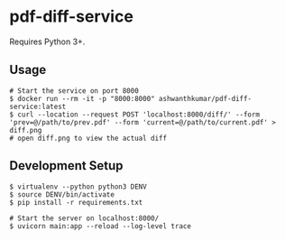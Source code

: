 # pdf-diff-service

Requires Python 3+.

## Usage
```
# Start the service on port 8000
$ docker run --rm -it -p "8000:8000" ashwanthkumar/pdf-diff-service:latest
$ curl --location --request POST 'localhost:8000/diff/' --form 'prev=@/path/to/prev.pdf' --form 'current=@/path/to/current.pdf' > diff.png
# open diff.png to view the actual diff
```

## Development Setup
```
$ virtualenv --python python3 DENV
$ source DENV/bin/activate
$ pip install -r requirements.txt

# Start the server on localhost:8000/
$ uvicorn main:app --reload --log-level trace
```
